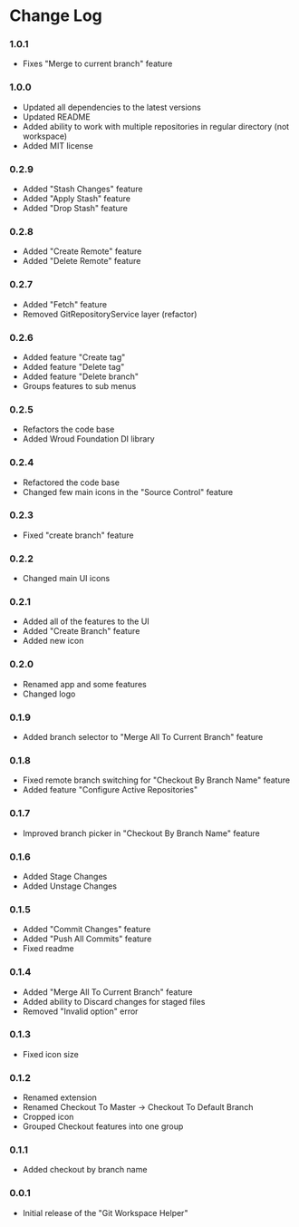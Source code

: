 # Change Log

### 1.0.1

- Fixes "Merge to current branch" feature

### 1.0.0

- Updated all dependencies to the latest versions
- Updated README
- Added ability to work with multiple repositories in regular directory (not workspace)
- Added MIT license

### 0.2.9

- Added "Stash Changes" feature
- Added "Apply Stash" feature
- Added "Drop Stash" feature

### 0.2.8

- Added "Create Remote" feature
- Added "Delete Remote" feature

### 0.2.7

- Added "Fetch" feature
- Removed GitRepositoryService layer (refactor)

### 0.2.6

- Added feature "Create tag"
- Added feature "Delete tag"
- Added feature "Delete branch"
- Groups features to sub menus

### 0.2.5

- Refactors the code base
- Added Wroud Foundation DI library

### 0.2.4

- Refactored the code base
- Changed few main icons in the "Source Control" feature

### 0.2.3

- Fixed "create branch" feature

### 0.2.2

- Changed main UI icons

### 0.2.1

- Added all of the features to the UI
- Added "Create Branch" feature
- Added new icon

### 0.2.0

- Renamed app and some features
- Changed logo

### 0.1.9

- Added branch selector to "Merge All To Current Branch" feature

### 0.1.8

- Fixed remote branch switching for "Checkout By Branch Name" feature
- Added feature "Configure Active Repositories"

### 0.1.7

- Improved branch picker in "Checkout By Branch Name" feature

### 0.1.6

- Added Stage Changes
- Added Unstage Changes

### 0.1.5

- Added "Commit Changes" feature
- Added "Push All Commits" feature
- Fixed readme

### 0.1.4

- Added "Merge All To Current Branch" feature
- Added ability to Discard changes for staged files
- Removed "Invalid option" error

### 0.1.3

- Fixed icon size

### 0.1.2

- Renamed extension
- Renamed Checkout To Master -> Checkout To Default Branch
- Cropped icon
- Grouped Checkout features into one group

### 0.1.1

- Added checkout by branch name

### 0.0.1

- Initial release of the "Git Workspace Helper"
